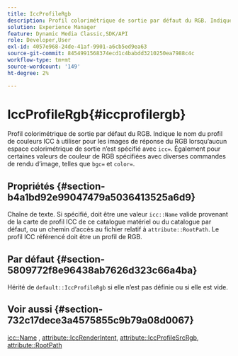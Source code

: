 ```yaml
---
title: IccProfileRgb
description: Profil colorimétrique de sortie par défaut du RGB. Indique le nom du profil de couleurs ICC à utiliser pour les images de réponse du RGB lorsqu’aucun espace colorimétrique de sortie n’est spécifié avec icc=. Également pour certaines valeurs de couleur de RGB spécifiées avec diverses commandes de rendu d’image, telles que bgc= et color=.
solution: Experience Manager
feature: Dynamic Media Classic,SDK/API
role: Developer,User
exl-id: 4057e968-24de-41af-9901-a6cb5ed9ea63
source-git-commit: 8454991568374ecd1c4babdd3210250ea7988c4c
workflow-type: tm+mt
source-wordcount: '149'
ht-degree: 2%

---
```


# IccProfileRgb{#iccprofilergb}

Profil colorimétrique de sortie par défaut du RGB. Indique le nom du profil de couleurs ICC à utiliser pour les images de réponse du RGB lorsqu’aucun espace colorimétrique de sortie n’est spécifié avec `icc=`. Également pour certaines valeurs de couleur de RGB spécifiées avec diverses commandes de rendu d’image, telles que `bgc=` et `color=`.

## Propriétés {#section-b4a1bd92e99047479a5036413525a6d9}

Chaîne de texte. Si spécifié, doit être une valeur `icc::Name` valide provenant de la carte de profil ICC de ce catalogue matériel ou du catalogue par défaut, ou un chemin d’accès au fichier relatif à `attribute::RootPath`. Le profil ICC référencé doit être un profil de RGB.

## Par défaut {#section-5809772f8e96438ab7626d323c66a4ba}

Hérité de `default::IccProfileRgb` si elle n’est pas définie ou si elle est vide.

## Voir aussi {#section-732c17dece3a4575855c9b79a08d0067}

[icc::Name](../../../../../ir-api/material-cat/image-rendering-api-ref/c-ir-material-catalog/c-ir-icc-profile-map-reference/r-ir-name-icc.md#reference-7a293ede360e433782575f8f6a562ac2) , [attribute::IccRenderIntent](../../../../../ir-api/material-cat/image-rendering-api-ref/c-ir-material-catalog/c-ir-attributes-reference/r-ir-iccrenderintent.md#reference-3b80b7a4c25545a593c5076f318b5c40), [attribute::IccProfileSrcRgb](../../../../../ir-api/material-cat/image-rendering-api-ref/c-ir-material-catalog/c-ir-attributes-reference/r-ir-iccprofilesrcrgb.md#reference-2fb0f7cfc6e74813b82cd98ae165bd49), [attribute::RootPath](../../../../../ir-api/material-cat/image-rendering-api-ref/c-ir-material-catalog/c-ir-attributes-reference/r-ir-rootpath.md#reference-a4d7c96b62e14fcbad1740c702f160f3)
